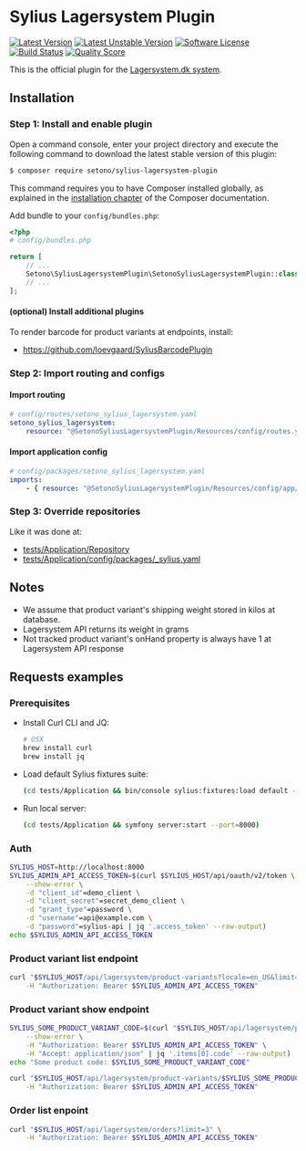 # Sylius Lagersystem Plugin

[![Latest Version][ico-version]][link-packagist]
[![Latest Unstable Version][ico-unstable-version]][link-packagist]
[![Software License][ico-license]](LICENSE)
[![Build Status][ico-github-actions]][link-github-actions]
[![Quality Score][ico-code-quality]][link-code-quality]

This is the official plugin for the [Lagersystem.dk system](https://lagersystem.dk/).

## Installation

### Step 1: Install and enable plugin

Open a command console, enter your project directory and execute the following command to download the latest stable version of this plugin:

```bash
$ composer require setono/sylius-lagersystem-plugin
```

This command requires you to have Composer installed globally, as explained in the [installation chapter](https://getcomposer.org/doc/00-intro.md) of the Composer documentation.

Add bundle to your `config/bundles.php`:

```php
<?php
# config/bundles.php

return [
    // ...
    Setono\SyliusLagersystemPlugin\SetonoSyliusLagersystemPlugin::class => ['all' => true],
    // ...
];

```

#### (optional) Install additional plugins

To render barcode for product variants at endpoints, install:

* https://github.com/loevgaard/SyliusBarcodePlugin

### Step 2: Import routing and configs

#### Import routing
 
````yaml
# config/routes/setono_sylius_lagersystem.yaml
setono_sylius_lagersystem:
    resource: "@SetonoSyliusLagersystemPlugin/Resources/config/routes.yaml"
````

#### Import application config

````yaml
# config/packages/setono_sylius_lagersystem.yaml
imports:
    - { resource: "@SetonoSyliusLagersystemPlugin/Resources/config/app/config.yaml" }    
````

### Step 3: Override repositories

Like it was done at:

- [tests/Application/Repository](tests/Application/Repository)
- [tests/Application/config/packages/_sylius.yaml](tests/Application/config/packages/_sylius.yaml)

## Notes

- We assume that product variant's shipping weight stored in kilos at database.
- Lagersystem API returns its weight in grams
- Not tracked product variant's onHand property is always have 1 at Lagersystem API response

## Requests examples

### Prerequisites

- Install Curl CLI and JQ:

    ```bash
    # OSX
    brew install curl
    brew install jq
    ```
- Load default Sylius fixtures suite:

    ```bash
    (cd tests/Application && bin/console sylius:fixtures:load default -n)
    ```

- Run local server:

    ```bash
    (cd tests/Application && symfony server:start --port=8000)
    ```

### Auth

```bash
SYLIUS_HOST=http://localhost:8000
SYLIUS_ADMIN_API_ACCESS_TOKEN=$(curl $SYLIUS_HOST/api/oauth/v2/token \
    --show-error \
    -d "client_id"=demo_client \
    -d "client_secret"=secret_demo_client \
    -d "grant_type"=password \
    -d "username"=api@example.com \
    -d "password"=sylius-api | jq '.access_token' --raw-output)
echo $SYLIUS_ADMIN_API_ACCESS_TOKEN
```

### Product variant list endpoint

```bash
curl "$SYLIUS_HOST/api/lagersystem/product-variants?locale=en_US&limit=3" \
    -H "Authorization: Bearer $SYLIUS_ADMIN_API_ACCESS_TOKEN"
```

### Product variant show endpoint

```bash
SYLIUS_SOME_PRODUCT_VARIANT_CODE=$(curl "$SYLIUS_HOST/api/lagersystem/product-variants?locale=en_US&limit=1" \
    --show-error \
    -H "Authorization: Bearer $SYLIUS_ADMIN_API_ACCESS_TOKEN" \
    -H "Accept: application/json" | jq '.items[0].code' --raw-output)
echo "Some product code: $SYLIUS_SOME_PRODUCT_VARIANT_CODE"

curl "$SYLIUS_HOST/api/lagersystem/product-variants/$SYLIUS_SOME_PRODUCT_VARIANT_CODE?locale=en_US" \
    -H "Authorization: Bearer $SYLIUS_ADMIN_API_ACCESS_TOKEN"
```

### Order list enpoint

```bash
curl "$SYLIUS_HOST/api/lagersystem/orders?limit=3" \
    -H "Authorization: Bearer $SYLIUS_ADMIN_API_ACCESS_TOKEN"
```

[ico-version]: https://poser.pugx.org/setono/sylius-lagersystem-plugin/v/stable
[ico-unstable-version]: https://poser.pugx.org/setono/sylius-lagersystem-plugin/v/unstable
[ico-license]: https://poser.pugx.org/setono/sylius-lagersystem-plugin/license
[ico-github-actions]: https://github.com/Setono/SyliusLagersystemPlugin/workflows/build/badge.svg
[ico-code-quality]: https://img.shields.io/scrutinizer/g/Setono/SyliusLagersystemPlugin.svg?style=flat-square

[link-packagist]: https://packagist.org/packages/setono/sylius-lagersystem-plugin
[link-github-actions]: https://github.com/Setono/SyliusLagersystemPlugin/actions
[link-code-quality]: https://scrutinizer-ci.com/g/Setono/SyliusLagersystemPlugin
